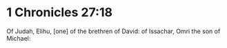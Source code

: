 # 1 Chronicles 27:18

Of Judah, Elihu, [one] of the brethren of David: of Issachar, Omri the son of Michael: